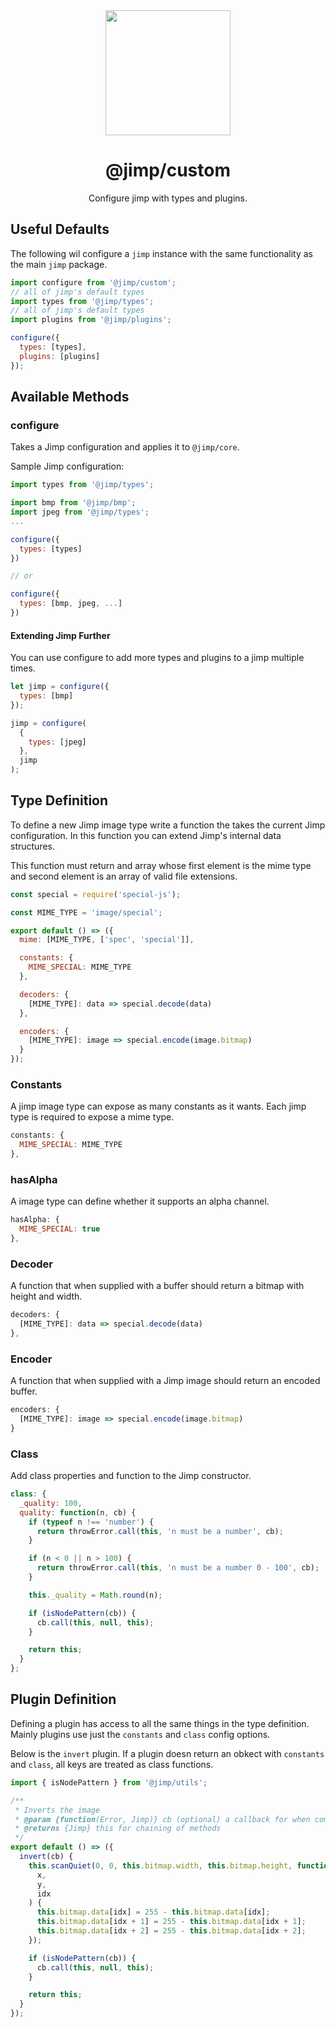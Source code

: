 <div align="center">
  <a href="https://intuit.github.io/Ignite/">
    <img width="200" height="200"
      src="https://s3.amazonaws.com/pix.iemoji.com/images/emoji/apple/ios-11/256/crayon.png">
  </a>
  <h1>@jimp/custom</h1>
  <p>Configure jimp with types and plugins.</p>
</div>

## Useful Defaults

The following wil configure a `jimp` instance with the same functionality as the main `jimp` package.

```js
import configure from '@jimp/custom';
// all of jimp's default types
import types from '@jimp/types';
// all of jimp's default types
import plugins from '@jimp/plugins';

configure({
  types: [types],
  plugins: [plugins]
});
```

## Available Methods

### configure

Takes a Jimp configuration and applies it to `@jimp/core`.

Sample Jimp configuration:

```js
import types from '@jimp/types';

import bmp from '@jimp/bmp';
import jpeg from '@jimp/types';
...

configure({
  types: [types]
})

// or

configure({
  types: [bmp, jpeg, ...]
})
```

#### Extending Jimp Further

You can use configure to add more types and plugins to a jimp multiple times.

```js
let jimp = configure({
  types: [bmp]
});

jimp = configure(
  {
    types: [jpeg]
  },
  jimp
);
```

## Type Definition

To define a new Jimp image type write a function the takes the current Jimp configuration. In this function you can extend Jimp's internal data structures.

This function must return and array whose first element is the mime type and second element is an array of valid file extensions.

```js
const special = require('special-js');

const MIME_TYPE = 'image/special';

export default () => ({
  mime: [MIME_TYPE, ['spec', 'special']],

  constants: {
    MIME_SPECIAL: MIME_TYPE
  },

  decoders: {
    [MIME_TYPE]: data => special.decode(data)
  },

  encoders: {
    [MIME_TYPE]: image => special.encode(image.bitmap)
  }
});
```

### Constants

A jimp image type can expose as many constants as it wants. Each jimp type is required to expose a mime type.

```js
constants: {
  MIME_SPECIAL: MIME_TYPE
},
```

### hasAlpha

A image type can define whether it supports an alpha channel.

```js
hasAlpha: {
  MIME_SPECIAL: true
},
```

### Decoder

A function that when supplied with a buffer should return a bitmap with height and width.

```js
decoders: {
  [MIME_TYPE]: data => special.decode(data)
},
```

### Encoder

A function that when supplied with a Jimp image should return an encoded buffer.

```js
encoders: {
  [MIME_TYPE]: image => special.encode(image.bitmap)
}
```

### Class

Add class properties and function to the Jimp constructor.

```js
class: {
  _quality: 100,
  quality: function(n, cb) {
    if (typeof n !== 'number') {
      return throwError.call(this, 'n must be a number', cb);
    }

    if (n < 0 || n > 100) {
      return throwError.call(this, 'n must be a number 0 - 100', cb);
    }

    this._quality = Math.round(n);

    if (isNodePattern(cb)) {
      cb.call(this, null, this);
    }

    return this;
  }
};
```

## Plugin Definition

Defining a plugin has access to all the same things in the type definition. Mainly plugins use just the `constants` and `class` config options.

Below is the `invert` plugin. If a plugin doesn return an obkect with `constants` and `class`, all keys are treated as class functions.

```js
import { isNodePattern } from '@jimp/utils';

/**
 * Inverts the image
 * @param {function(Error, Jimp)} cb (optional) a callback for when complete
 * @returns {Jimp} this for chaining of methods
 */
export default () => ({
  invert(cb) {
    this.scanQuiet(0, 0, this.bitmap.width, this.bitmap.height, function(
      x,
      y,
      idx
    ) {
      this.bitmap.data[idx] = 255 - this.bitmap.data[idx];
      this.bitmap.data[idx + 1] = 255 - this.bitmap.data[idx + 1];
      this.bitmap.data[idx + 2] = 255 - this.bitmap.data[idx + 2];
    });

    if (isNodePattern(cb)) {
      cb.call(this, null, this);
    }

    return this;
  }
});
```
